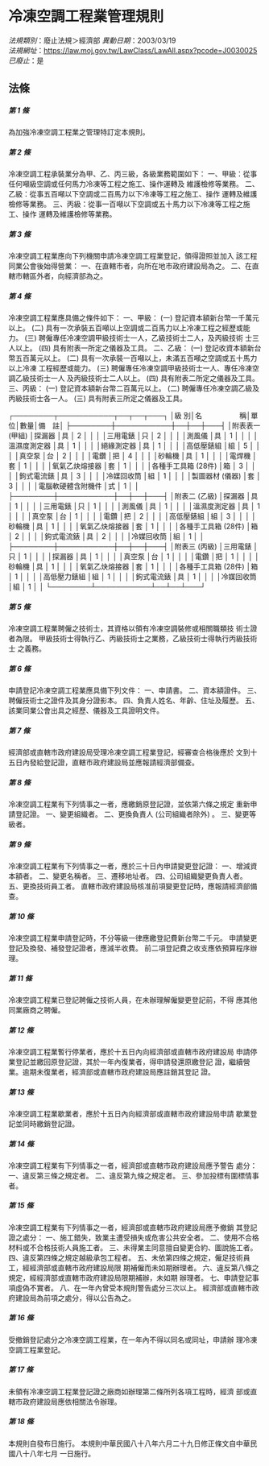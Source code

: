 # 冷凍空調工程業管理規則

*法規類別*：廢止法規＞經濟部
*異動日期*：2003/03/19  
*法規網址*：https://law.moj.gov.tw/LawClass/LawAll.aspx?pcode=J0030025
*已廢止*：是


## 法條
##### 第 1 條
為加強冷凍空調工程業之管理特訂定本規則。

##### 第 2 條
冷凍空調工程承裝業分為甲、乙、丙三級，各級業務範圍如下：
一、甲級：從事任何噸級空調或任何馬力冷凍等工程之施工、操作運轉及
    維護檢修等業務。
二、乙級：從事五百噸以下空調或二百馬力以下冷凍等工程之施工、操作
    運轉及維護檢修等業務。
三、丙級：從事一百噸以下空調或五十馬力以下冷凍等工程之施工、操作
    運轉及維護檢修等業務。


##### 第 3 條
冷凍空調工程業應向下列機關申請冷凍空調工程業登記，領得證照並加入
該工程同業公會後始得營業：
一、在直轄市者，向所在地市政府建設局為之。
二、在直轄市轄區外者，向經濟部為之。


##### 第 4 條
冷凍空調工程業應具備之條件如下：
一、甲級：
 (一) 登記資本額新台幣一千萬元以上。
 (二) 具有一次承裝五百噸以上空調或二百馬力以上冷凍工程之經歷或能
      力。
 (三) 聘僱專任冷凍空調甲級技術士一人，乙級技術士二人，及丙級技術
      士三人以上。
 (四) 具有附表一所定之儀器及工具。
二、乙級：
 (一) 登記收資本額新台幣五百萬元以上。
 (二) 具有一次承裝一百噸以上，未滿五百噸之空調或五十馬力以上冷凍
      工程經歷或能力。
 (三) 聘僱專任冷凍空調甲級技術士一人、專任冷凍空調乙級技術士一人
      及丙級技術士二人以上。
 (四) 具有附表二所定之儀器及工具。
三、丙級：
 (一) 登記資本額新台幣二百萬元以上。
 (二) 聘僱專任冷凍空調乙級及丙級技術士各一人。
 (三) 具有附表三所定之儀器及工具。

┌────────┬───────────┬──┬──┬───┐
│級            別│名        　　　　　稱│單位│數量│備　註│
├────────┼───────────┼──┼──┼───┤
│附表表一 (甲組) │探漏器                │具  │ 2  │      │
│                │三用電錶              │只  │ 2  │      │
│                │測風儀                │具  │ 1  │      │
│                │溫濕度測定器          │具  │ 1  │      │
│                │絕緣測定器            │具  │ 1  │      │
│                │高低壓錶組            │組  │ 5  │      │
│                │真空泵                │台  │ 2  │      │
│                │電鑽                  │把  │ 4  │      │
│                │砂輪機                │具  │ 1  │      │
│                │電焊機                │套  │ 1  │      │
│                │氧氣乙炔熔接器        │套  │ 1  │      │
│                │各種手工具箱 (28件)   │箱  │ 3  │      │
│                │鉤式電流錶            │具  │ 3  │      │
│                │冷媒回收筒            │組  │ 1  │      │
│                │製圖器材 (儀器)       │套  │ 3  │      │
│                │電腦軟硬體含附機件    │式  │ 1  │      │
├────────┼───────────┼──┼──┼───┤
│附表二 (乙級)   │探漏器                │具  │ 1  │      │
│                │三用電錶              │只  │ 1  │      │
│                │測風儀                │具  │ 1  │      │
│                │溫濕度測定器          │具  │ 1  │      │
│                │真空泵                │台  │ 1  │      │
│                │電鑽                  │把  │ 2  │      │
│                │高低壓錶組            │組  │ 3  │      │
│                │砂輪機                │具  │ 1  │      │
│                │氧氣乙炔熔接器        │套  │ 1  │      │
│                │各種手工具箱 (28件)   │箱  │ 2  │      │
│                │鉤式電流錶            │具  │ 2  │      │
│                │冷媒回收筒            │組  │ 1  │      │
├────────┼───────────┼──┼──┼───┤
│附表三 (丙級)   │三用電錶              │只  │ 1  │      │
│                │探漏器                │具  │ 1  │      │
│                │真空泵                │台  │ 1  │      │
│                │電鑽                  │把  │ 1  │      │
│                │砂輪機                │具  │ 1  │      │
│                │氧氣乙炔熔接器        │套  │ 1  │      │
│                │各種手工具箱 (28件)   │箱  │ 1  │      │
│                │高低壓力錶組          │組  │ 1  │      │
│                │鉤式電流錶            │具  │ 1  │      │
│                │冷媒回收筒            │組  │ 1  │      │
└────────┴───────────┴──┴──┴───┘


##### 第 5 條
冷凍空調工程業聘僱之技術士，其資格以領有冷凍空調裝修或相關職類技
術士證者為限。
甲級技術士得執行乙、丙級技術士之業務，乙級技術士得執行丙級技術士
之義務。

##### 第 6 條
申請登記冷凍空調工程業應具備下列文件：
一、申請書。
二、資本額證件。
三、聘僱技術士之證件及其身分證影本。
四、負責人姓名、年齡、住址及履歷。
五、該業同業公會出具之經歷、儀器及工具證明文件。


##### 第 7 條
經濟部或直轄市政府建設局受理冷凍空調工程業登記，經審查合格後應於
文到十五日內發給登記證，直轄市政府建設局並應報請經濟部備查。

##### 第 8 條
冷凍空調工程業有下列情事之一者，應繳銷原登記證，並依第六條之規定
重新申請登記證。
一、變更組織者。
二、更換負責人 (公司組織者除外) 。
三、變更等級者。


##### 第 9 條
冷凍空調工程業有下列情事之一者，應於三十日內申請變更登記證：
一、增減資本額者。
二、變更名稱者。
三、遷移地址者。
四、公司組織變更負責人者。
五、更換技術員工者。
直轄市政府建設局核准前項變更登記時，應報請經濟部備查。


##### 第 10 條
冷凍空調工程業申請登記時，不分等級一律應繳登記費新台幣二千元。
申請變更登記及換發、補發登記證者，應減半收費。
前二項登記費之收支應依預算程序辦理。

##### 第 11 條
冷凍空調工程業已登記聘僱之技術人員，在未辦理解僱變更登記前，不得
應其他同業廠商之聘僱。

##### 第 12 條
冷凍空調工程業暫行停業者，應於十五日內向經濟部或直轄市政府建設局
申請停業登記並繳回原登記證，其於一年內復業者，得申請發還原繳登記
證，繼續營業。逾期未復業者，經濟部或直轄市政府建設局應註銷其登記
證。

##### 第 13 條
冷凍空調工程業歇業者，應於十五日內向經濟部或直轄市政府建設局申請
歇業登記並同時繳銷登記證。

##### 第 14 條
冷凍空調工程業有下列情事之一者，經濟部或直轄市政府建設局應予警告
處分：
一、違反第三條之規定者。
二、違反第九條之規定者。
三、參加投標有圍標情事者。


##### 第 15 條
冷凍空調工程業有下列情事之一者，經濟部或直轄市政府建設局應予撤銷
其登記證之處分：
一、施工錯失，致業主遭受損失或危害公共安全者。
二、使用不合格材料或不合格技術人員施工者。
三、未得業主同意擅自變更合約、圖說施工者。
四、違反第四條之規定越級承包工程者。
五、未依第四條之規定，僱足技術員工，經經濟部或直轄市政府建設局限
    期補僱而未如期辦理者。
六、違反第八條之規定，經經濟部或直轄市政府建設局限期補辦，未如期
    辦理者。
七、申請登記事項虛偽不實者。
八、在一年內曾受本規則警告處分三次以上。
經濟部或直轄市政府建設局為前項之處分，得以公告為之。


##### 第 16 條
受撤銷登記處分之冷凍空調工程業，在一年內不得以同名或同址，申請辦
理冷凍空調工程業登記。

##### 第 17 條
未領有冷凍空調工程業登記證之廠商如辦理第二條所列各項工程時，經濟
部或直轄市政府建設局應依相關法令辦理。

##### 第 18 條
本規則自發布日施行。
本規則中華民國八十八年六月二十九日修正條文自中華民國八十八年七月
一日施行。



